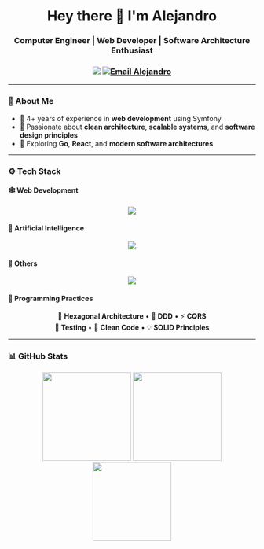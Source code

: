 <h1 align="center">Hey there 👋 I'm Alejandro</h1>
<h3 align="center">Computer Engineer | Web Developer | Software Architecture Enthusiast</h3>

<h3 align="center">
  <img src="https://img.shields.io/badge/LinkedIn-0077B5?logo=linkedin&logoColor=white" />
  <a href="mailto:alejfuejur@gmail.com" target="_blank" rel="noopener">
    <img src="https://img.shields.io/badge/Email-EA4335?logo=gmail&logoColor=white" alt="Email Alejandro">
  </a>
</h3>

---

### 🧠 About Me
- 💼 4+ years of experience in **web development** using Symfony
- 🧩 Passionate about **clean architecture**, **scalable systems**, and **software design principles**  
- 🚀 Exploring **Go**, **React**, and **modern software architectures**

---

### ⚙️ Tech Stack

#### 🕸️ Web Development
<div align="center">
  <img src="https://skillicons.dev/icons?i=symfony,php,go,react,js,ts,html,css,mysql,postgresql,redis" />
</div>

#### 🤖 Artificial Intelligence
<div align="center">
  <img src="https://skillicons.dev/icons?i=python,cpp,tensorflow,opencv" />
</div>

#### 🧰 Others
<div align="center">
  <img src="https://skillicons.dev/icons?i=docker,git,c,cs,unreal,unity" />
</div>

#### 🧩 Programming Practices
<div align="center">

🧱 **Hexagonal Architecture** • 🧭 **DDD** • ⚡ **CQRS**  
🧪 **Testing** • 🧼 **Clean Code** • 💡 **SOLID Principles**

</div>

---

### 📊 GitHub Stats
<div align="center">
  <img src="https://github-readme-stats.vercel.app/api?username=AlexFJ498&show_icons=true&theme=tokyonight&hide_border=true" height="180em" />
  <img src="https://github-readme-streak-stats.herokuapp.com/?user=AlexFJ498&theme=tokyonight&hide_border=true" height="180em" />
</div>

<div align="center">
  <img src="https://github-readme-stats.vercel.app/api/top-langs/?username=AlexFJ498&layout=compact&theme=tokyonight&hide_border=true" height="160em" />
</div>
